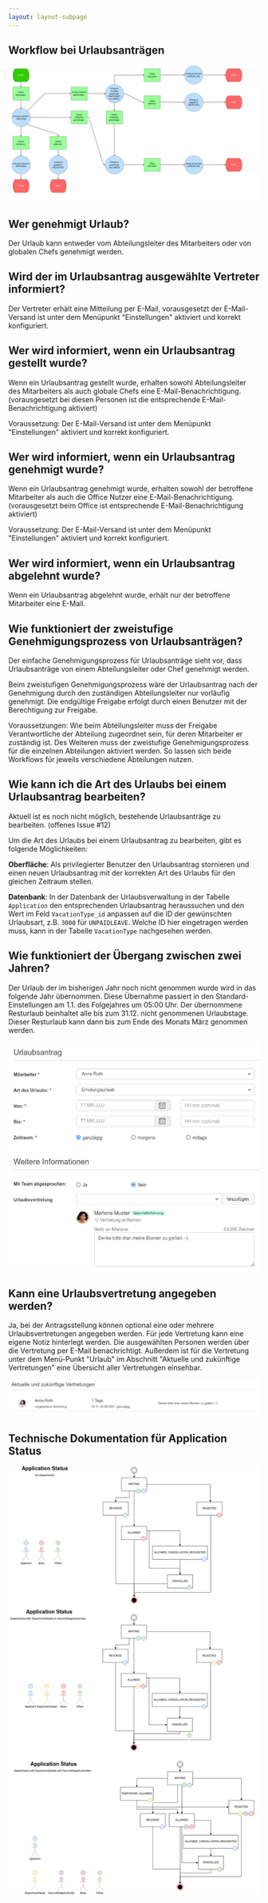 ```yaml
---
layout: layout-subpage
---
```


## Workflow bei Urlaubsanträgen

![Workflow bei Urlaubsanträgen](urlaub.png)

## Wer genehmigt Urlaub?

Der Urlaub kann entweder vom Abteilungsleiter des Mitarbeiters oder von
globalen Chefs genehmigt werden.

## Wird der im Urlaubsantrag ausgewählte Vertreter informiert?

Der Vertreter erhält eine Mitteilung per E-Mail, vorausgesetzt der
E-Mail-Versand ist unter dem Menüpunkt "Einstellungen" aktiviert und korrekt
konfiguriert.

## Wer wird informiert, wenn ein Urlaubsantrag gestellt wurde?

Wenn ein Urlaubsantrag gestellt wurde, erhalten sowohl Abteilungsleiter des
Mitarbeiters als auch globale Chefs eine E-Mail-Benachrichtigung.
(vorausgesetzt bei diesen Personen ist die entsprechende E-Mail-Benachrichtigung
aktiviert)

Voraussetzung: Der E-Mail-Versand ist unter dem Menüpunkt "Einstellungen"
aktiviert und korrekt konfiguriert.

## Wer wird informiert, wenn ein Urlaubsantrag genehmigt wurde?

Wenn ein Urlaubsantrag genehmigt wurde, erhalten sowohl der betroffene
Mitarbeiter als auch die Office Nutzer eine E-Mail-Benachrichtigung.
(vorausgesetzt beim Office ist entsprechende E-Mail-Benachrichtigung aktiviert)

Voraussetzung: Der E-Mail-Versand ist unter dem Menüpunkt "Einstellungen"
aktiviert und korrekt konfiguriert.

## Wer wird informiert, wenn ein Urlaubsantrag abgelehnt wurde?

Wenn ein Urlaubsantrag abgelehnt wurde, erhält nur der betroffene Mitarbeiter
eine E-Mail.

## Wie funktioniert der zweistufige Genehmigungsprozess von Urlaubsanträgen?

Der einfache Genehmigungsprozess für Urlaubsanträge sieht vor, dass
Urlaubsanträge von einem Abteilungsleiter oder Chef genehmigt werden.

Beim zweistufigen Genehmigungsprozess wäre der Urlaubsantrag nach der
Genehmigung durch den zuständigen Abteilungsleiter nur vorläufig genehmigt.
Die endgültige Freigabe erfolgt durch einen Benutzer mit der Berechtigung zur
Freigabe.

Voraussetzungen: Wie beim Abteilungsleiter muss der Freigabe Verantwortliche der
Abteilung zugeordnet sein, für deren Mitarbeiter er zuständig ist. Des Weiteren
muss der zweistufige Genehmigungsprozess für die einzelnen Abteilungen aktiviert
werden. So lassen sich beide Workflows für jeweils verschiedene Abteilungen
nutzen.

## Wie kann ich die Art des Urlaubs bei einem Urlaubsantrag bearbeiten?

Aktuell ist es noch nicht möglich, bestehende Urlaubsanträge zu bearbeiten.
(offenes Issue #12)

Um die Art des Urlaubs bei einem Urlaubsantrag zu bearbeiten, gibt es folgende
Möglichkeiten:

**Oberfläche**:
Als privilegierter Benutzer den Urlaubsantrag stornieren und einen neuen
Urlaubsantrag mit der korrekten Art des Urlaubs für den gleichen Zeitraum
stellen.

**Datenbank**:
In der Datenbank der Urlaubsverwaltung in der Tabelle `Application` den
entsprechenden Urlaubsantrag heraussuchen und den Wert im Feld `VacationType_id`
anpassen auf die ID der gewünschten Urlaubsart, z.B. `3000` für `UNPAIDLEAVE`.
Welche ID hier eingetragen werden muss, kann in der Tabelle `VacationType`
nachgesehen werden.

## Wie funktioniert der Übergang zwischen zwei Jahren?

Der Urlaub der im bisherigen Jahr noch nicht genommen wurde wird in das folgende Jahr übernommen. Diese Übernahme passiert in den Standard-Einstellungen am 1.1. des Folgejahres um 05:00 Uhr.
Der übernommene Resturlaub beinhaltet alle bis zum 31.12. nicht genommenen Urlaubstage. Dieser Resturlaub kann dann bis zum Ende des Monats März genommen werden.

![Urlaubsvertretung am Antrag](vertretung.png)

## Kann eine Urlaubsvertretung angegeben werden?

Ja, bei der Antragsstellung können optional eine oder mehrere Urlaubsvertretungen angegeben werden. Für jede Vertretung kann eine eigene Notiz hinterlegt werden. Die ausgewählten Personen werden über die Vertretung per E-Mail benachrichtigt. Außerdem ist für die Vertretung unter dem Menü-Punkt "Urlaub" im Abschnitt "Aktuelle und zukünftige Vertretungen" eine Übersicht aller Vertretungen einsehbar.

![Übersicht zu aktuellen und zukünftigen Vertretungen](uebersicht-vertretungen.png)

## Technische Dokumentation für Application Status

![application-status](tech-application-status.png)
